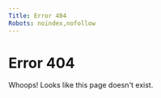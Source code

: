 ```yaml
---
Title: Error 404
Robots: noindex,nofollow
---
```


Error 404
=========

Whoops! Looks like this page doesn't exist.
